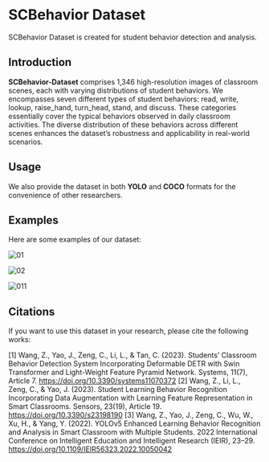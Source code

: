# SCBehavior Dataset

 SCBehavior Dataset is created for student behavior detection and analysis.

## Introduction
**SCBehavior-Dataset** comprises 1,346 high-resolution images of classroom scenes, each with varying distributions of student behaviors. We encompasses seven different types of student behaviors: read, write, lookup, raise_hand, turn_head, stand, and discuss. These categories essentially cover the typical behaviors observed in daily classroom activities. 
The diverse distribution of these behaviors across different scenes enhances the dataset’s robustness and applicability in real-world scenarios.

## Usage

We also provide the dataset in both **YOLO** and **COCO** formats for the convenience of other researchers.

## Examples

Here are some examples of our dataset:

![01](https://github.com/user-attachments/assets/76471b74-8723-4f98-bdad-b019ebfad0e8)

![02](https://github.com/user-attachments/assets/39f372e7-74b6-4f0f-a655-25e5b2137145)

![011](https://github.com/user-attachments/assets/b4a8f0b7-3a38-4b12-a78a-86585fac3721)

## Citations
If you want to use this dataset  in your research, please cite the following works:

[1] Wang, Z., Yao, J., Zeng, C., Li, L., & Tan, C. (2023). Students’ Classroom Behavior Detection System Incorporating Deformable DETR with Swin Transformer and Light-Weight Feature Pyramid Network. Systems, 11(7), Article 7. https://doi.org/10.3390/systems11070372
[2] Wang, Z., Li, L., Zeng, C., & Yao, J. (2023). Student Learning Behavior Recognition Incorporating Data Augmentation with Learning Feature Representation in Smart Classrooms. Sensors, 23(19), Article 19. https://doi.org/10.3390/s23198190
[3] Wang, Z., Yao, J., Zeng, C., Wu, W., Xu, H., & Yang, Y. (2022). YOLOv5 Enhanced Learning Behavior Recognition and Analysis in Smart Classroom with Multiple Students. 2022 International Conference on Intelligent Education and Intelligent Research (IEIR), 23–29. https://doi.org/10.1109/IEIR56323.2022.10050042
